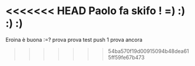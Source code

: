 <<<<<<< HEAD
Paolo fa skifo ! =)
:)
:)
:)
=======
Eroina è buona :=?
prova prova
test push 1
prova ancora
>>>>>>> 54ba570f19d00915094b48dea615ff59fe67b473
